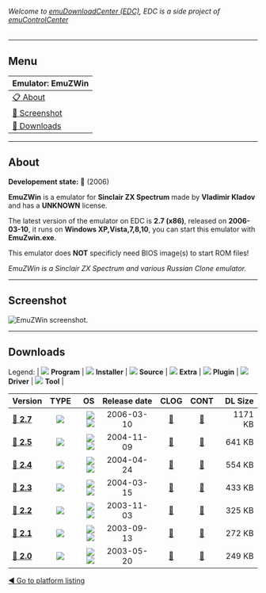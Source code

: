 ###### Welcome to [emuDownloadCenter (EDC)](https://github.com/PhoenixInteractiveNL/emuDownloadCenter/wiki/), EDC is a side project of [emuControlCenter](https://github.com/PhoenixInteractiveNL/emuControlCenter/wiki/)
***
## Menu
| **Emulator: EmuZWin** |
|:---------|
| [:clipboard: About](#about) |
| [:sunrise: Screenshot](#screenshot) |
| [:floppy_disk: Downloads](#downloads) |
***
## About
**Developement state:** :red_circle: (2006)

**EmuZWin** is a emulator for **Sinclair ZX Spectrum** made by **Vladimir Kladov** and has a **UNKNOWN** license.

The latest version of the emulator on EDC is **2.7 (x86)**, released on **2006-03-10**, it runs on **Windows XP,Vista,7,8,10**, you can start this emulator with **EmuZwin.exe**.

This emulator does **NOT** specificly need BIOS image(s) to start ROM files!

_EmuZWin is a Sinclair ZX Spectrum and various Russian Clone emulator._
***
## Screenshot
![](https://raw.githubusercontent.com/PhoenixInteractiveNL/emuDownloadCenter/master/hooks/emuzwin/emulator_screen_01.jpg "EmuZWin screenshot.")
***
## Downloads
Legend: | 
![](https://raw.githubusercontent.com/wiki/PhoenixInteractiveNL/emuDownloadCenter/images_misc/icon_program_24.png) **Program** | 
![](https://raw.githubusercontent.com/wiki/PhoenixInteractiveNL/emuDownloadCenter/images_misc/icon_installer_24.png) **Installer** | 
![](https://raw.githubusercontent.com/wiki/PhoenixInteractiveNL/emuDownloadCenter/images_misc/icon_source_code_24.png) **Source** | 
![](https://raw.githubusercontent.com/wiki/PhoenixInteractiveNL/emuDownloadCenter/images_misc/icon_extra_24.png) **Extra** | 
![](https://raw.githubusercontent.com/wiki/PhoenixInteractiveNL/emuDownloadCenter/images_misc/icon_plugin_24.png) **Plugin** | 
![](https://raw.githubusercontent.com/wiki/PhoenixInteractiveNL/emuDownloadCenter/images_misc/icon_driver_24.png) **Driver** | 
![](https://raw.githubusercontent.com/wiki/PhoenixInteractiveNL/emuDownloadCenter/images_misc/icon_tool_24.png) **Tool** | 
 
| Version | TYPE | OS | Release date | CLOG | CONT | DL Size |
|:--------|:----:|---:|:------------:|:----:|:----:|--------:|
| [:floppy_disk: **2.7**](https://github.com/PhoenixInteractiveNL/edc-repo0007/raw/master/emuzwin/2.7.7z) | ![](https://raw.githubusercontent.com/wiki/PhoenixInteractiveNL/emuDownloadCenter/images_misc/icon_program_24.png) | ![](https://raw.githubusercontent.com/wiki/PhoenixInteractiveNL/emuDownloadCenter/images_misc/logo_windows_24.png)![](https://raw.githubusercontent.com/wiki/PhoenixInteractiveNL/emuDownloadCenter/images_misc/icon_32-bit_24.png) | 2006-03-10 | [:page_facing_up:](https://github.com/PhoenixInteractiveNL/edc-repo0007/blob/master/emuzwin/2.7_changelog.txt) | [:mag_right:](https://github.com/PhoenixInteractiveNL/edc-repo0007/blob/master/emuzwin/2.7_contents.txt) | 1171 KB |
| [:floppy_disk: **2.5**](https://github.com/PhoenixInteractiveNL/edc-repo0007/raw/master/emuzwin/2.5.7z) | ![](https://raw.githubusercontent.com/wiki/PhoenixInteractiveNL/emuDownloadCenter/images_misc/icon_program_24.png) | ![](https://raw.githubusercontent.com/wiki/PhoenixInteractiveNL/emuDownloadCenter/images_misc/logo_windows_24.png)![](https://raw.githubusercontent.com/wiki/PhoenixInteractiveNL/emuDownloadCenter/images_misc/icon_32-bit_24.png) | 2004-11-09 | [:page_facing_up:](https://github.com/PhoenixInteractiveNL/edc-repo0007/blob/master/emuzwin/2.5_changelog.txt) | [:mag_right:](https://github.com/PhoenixInteractiveNL/edc-repo0007/blob/master/emuzwin/2.5_contents.txt) | 641 KB |
| [:floppy_disk: **2.4**](https://github.com/PhoenixInteractiveNL/edc-repo0007/raw/master/emuzwin/2.4.7z) | ![](https://raw.githubusercontent.com/wiki/PhoenixInteractiveNL/emuDownloadCenter/images_misc/icon_program_24.png) | ![](https://raw.githubusercontent.com/wiki/PhoenixInteractiveNL/emuDownloadCenter/images_misc/logo_windows_24.png)![](https://raw.githubusercontent.com/wiki/PhoenixInteractiveNL/emuDownloadCenter/images_misc/icon_32-bit_24.png) | 2004-04-24 | [:page_facing_up:](https://github.com/PhoenixInteractiveNL/edc-repo0007/blob/master/emuzwin/2.4_changelog.txt) | [:mag_right:](https://github.com/PhoenixInteractiveNL/edc-repo0007/blob/master/emuzwin/2.4_contents.txt) | 554 KB |
| [:floppy_disk: **2.3**](https://github.com/PhoenixInteractiveNL/edc-repo0007/raw/master/emuzwin/2.3.7z) | ![](https://raw.githubusercontent.com/wiki/PhoenixInteractiveNL/emuDownloadCenter/images_misc/icon_program_24.png) | ![](https://raw.githubusercontent.com/wiki/PhoenixInteractiveNL/emuDownloadCenter/images_misc/logo_windows_24.png)![](https://raw.githubusercontent.com/wiki/PhoenixInteractiveNL/emuDownloadCenter/images_misc/icon_32-bit_24.png) | 2004-03-15 | [:page_facing_up:](https://github.com/PhoenixInteractiveNL/edc-repo0007/blob/master/emuzwin/2.3_changelog.txt) | [:mag_right:](https://github.com/PhoenixInteractiveNL/edc-repo0007/blob/master/emuzwin/2.3_contents.txt) | 433 KB |
| [:floppy_disk: **2.2**](https://github.com/PhoenixInteractiveNL/edc-repo0007/raw/master/emuzwin/2.2.7z) | ![](https://raw.githubusercontent.com/wiki/PhoenixInteractiveNL/emuDownloadCenter/images_misc/icon_program_24.png) | ![](https://raw.githubusercontent.com/wiki/PhoenixInteractiveNL/emuDownloadCenter/images_misc/logo_windows_24.png)![](https://raw.githubusercontent.com/wiki/PhoenixInteractiveNL/emuDownloadCenter/images_misc/icon_32-bit_24.png) | 2003-11-03 | [:page_facing_up:](https://github.com/PhoenixInteractiveNL/edc-repo0007/blob/master/emuzwin/2.2_changelog.txt) | [:mag_right:](https://github.com/PhoenixInteractiveNL/edc-repo0007/blob/master/emuzwin/2.2_contents.txt) | 325 KB |
| [:floppy_disk: **2.1**](https://github.com/PhoenixInteractiveNL/edc-repo0007/raw/master/emuzwin/2.1.7z) | ![](https://raw.githubusercontent.com/wiki/PhoenixInteractiveNL/emuDownloadCenter/images_misc/icon_program_24.png) | ![](https://raw.githubusercontent.com/wiki/PhoenixInteractiveNL/emuDownloadCenter/images_misc/logo_windows_24.png)![](https://raw.githubusercontent.com/wiki/PhoenixInteractiveNL/emuDownloadCenter/images_misc/icon_32-bit_24.png) | 2003-09-13 | [:page_facing_up:](https://github.com/PhoenixInteractiveNL/edc-repo0007/blob/master/emuzwin/2.1_changelog.txt) | [:mag_right:](https://github.com/PhoenixInteractiveNL/edc-repo0007/blob/master/emuzwin/2.1_contents.txt) | 272 KB |
| [:floppy_disk: **2.0**](https://github.com/PhoenixInteractiveNL/edc-repo0007/raw/master/emuzwin/2.0.7z) | ![](https://raw.githubusercontent.com/wiki/PhoenixInteractiveNL/emuDownloadCenter/images_misc/icon_program_24.png) | ![](https://raw.githubusercontent.com/wiki/PhoenixInteractiveNL/emuDownloadCenter/images_misc/logo_windows_24.png)![](https://raw.githubusercontent.com/wiki/PhoenixInteractiveNL/emuDownloadCenter/images_misc/icon_32-bit_24.png) | 2003-05-20 | [:page_facing_up:](https://github.com/PhoenixInteractiveNL/edc-repo0007/blob/master/emuzwin/2.0_changelog.txt) | [:mag_right:](https://github.com/PhoenixInteractiveNL/edc-repo0007/blob/master/emuzwin/2.0_contents.txt) | 249 KB |

[:arrow_backward: Go to platform listing](https://github.com/PhoenixInteractiveNL/emuDownloadCenter/wiki/EDC-Platform-List)
